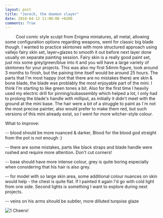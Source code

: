 ```yaml
---
layout: post
title: "Jareck, the daemon slayer"
date: 2018-04-12 11:00:00 +0200
comments: True
---
```


&nbsp;&nbsp;&nbsp;&nbsp;&nbsp;&nbsp;&nbsp;&nbsp;
Cool comic style sculpt from Enigma miniatures, all metal, allowing some configuration options regarding weapons, went for classic big blade though.
I wanted to practice skintones with more structured approach using vallejo fairy skin set, layer+glazes to smooth it out before next layer done usually on separate painting session. Fairy skin is a really good paint set, just mix some grey/green/blue into it and you will have a large variety of skintones for your projects. This was also my first 54mm figure, took around 3 months to finish, but the paining time itself would be around 25 hours. The parts that I'm most happy (not that there are no mistakes there) are skin & bone blade, the blade was problably the most enjoyable part of the mini. I think I'm starting to like green tones a bit. Also for the first time I heavily used my electric drill for pinning/subassembly which helped a lot, I only had to prolong the blade's handle with milliput, as initially it didn't meet with the ground at the mini base. The hair were a bit of a struggle to paint as I`m not the most precise painter, also would prefer to make them red, but such versions of this mini already exist, so I went for more witcher-style colour.

What to improve:

-- blood should be more nuanced & darker, Blood for the blood god straight from the pot is not enough :)

-- there are some mistakes, parts like black straps and blade handle were rushed and require more attention. Don't cut corners!

-- base should have more intense colour, grey is quite boring especially when considering that his hair is also grey.

-- for model with so large skin area, some additional colour nuances on skin would help - the chest is quite flat. If I painted it again I'd go with cold light from one side. Second lights is something I want to explore during next projects.

-- veins on his arms should be subtler, more dilluted turqoise glaze

![1](http://drive.google.com/uc?export=view&id=1jT_3YeacxD1i1Oa7I9fAnS3rsSKwMt-1)
Cheers!
